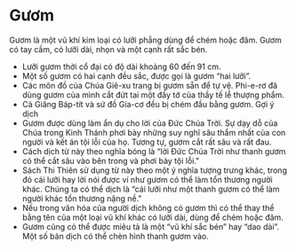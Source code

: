 # Gươm

Gươm là một vũ khí kim loại có lưỡi phẳng dùng để chém hoặc đâm. Gươm có tay cầm, có lưỡi dài, nhọn và một cạnh rất sắc bén.
- Lưỡi gươm thời cổ đại có độ dài khoảng 60 đến 91 cm. 
- Một số gươm có hai cạnh đều sắc, được gọi là gươm “hai lưỡi”. 
- Các môn đồ của Chúa Giê-xu trang bị gươm sẵn để tự vệ. Phi-e-rơ đã dùng gươm của mình cắt đứt tai một đầy tớ của thầy tế lễ thượng phẩm. 
- Cả Giăng Báp-tít và sứ đồ Gia-cơ đều bị chém đầu bằng gươm. 
Gợi ý dịch
- Gươm được dùng làm ẩn dụ cho lời của Đức Chúa Trời. Sự dạy dỗ của Chúa trong Kinh Thánh phơi bày những suy nghĩ sâu thẩm nhất của con người và kết án tội lỗi của họ. Tương tự, gươm cắt rất sâu và rất đau. 
- Cách dịch từ này theo nghĩa bóng là “lời Đức Chúa Trời như thanh gươm có thể cắt sâu vào bên trong và phơi bày tội lỗi." 
- Sách Thi Thiên sử dụng từ này theo một ý nghĩa tượng trưng khác, trong đó cái lưỡi hay lời nói được ví như gươm có thể làm tổn thương người khác. Chúng ta có thể dịch là “cái lưỡi như một thanh gươm có thể làm người khác tổn thương nặng nề." 
- Nếu trong văn hóa của người dịch không có gươm thì có thể thay thể bằng tên của một loại vũ khí khác có lưỡi dài, dùng để chém hoặc đâm. 
- Gươm cũng có thể được miêu tả là một “vũ khí sắc bén” hay “dao dài”. Một số bản dịch có thể chèn hình thanh gươm vào.

